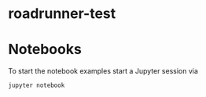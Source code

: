 # roadrunner-test


# Notebooks
To start the notebook examples start a Jupyter session via
```
jupyter notebook
```
